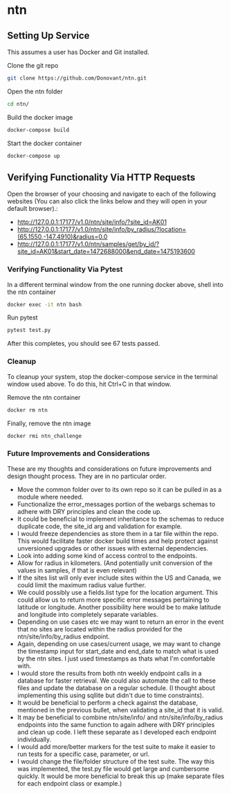 # ntn

## Setting Up Service
This assumes a user has Docker and Git installed.

Clone the git repo
```sh
git clone https://github.com/Donovant/ntn.git
```

Open the ntn folder
```sh
cd ntn/
```

Build the docker image
```sh
docker-compose build
```

Start the docker container
```sh
docker-compose up
```
   
## Verifying Functionality Via HTTP Requests

Open the browser of your choosing and navigate to each of the following websites (You can also click the links below and they will open in your default browser).:
  - http://127.0.0.1:17177/v1.0/ntn/site/info/?site_id=AK01  
  - http://127.0.0.1:17177/v1.0/ntn/site/info/by_radius/?location=(65.1550,-147.4910)&radius=0.0  
  - http://127.0.0.1:17177/v1.0/ntn/samples/get/by_id/?site_id=AK01&start_date=1472688000&end_date=1475193600  

### Verifying Functionality Via Pytest
In a different terminal window from the one running docker above, shell into the ntn container
```sh
docker exec -it ntn bash
```

Run pytest
```sh
pytest test.py
```
After this completes, you should see 67 tests passed.

### Cleanup
To cleanup your system, stop the docker-compose service in the terminal window used above. To do this, hit Ctrl+C in that window.

Remove the ntn container
```sh
docker rm ntn
```

Finally, remove the ntn image
```sh
docker rmi ntn_challenge
```

### Future Improvements and Considerations
These are my thoughts and considerations on future improvements and design thought process. They are in no particular order.
- Move the common folder over to its own repo so it can be pulled in as a module where needed.
- Functionalize the error_messages portion of the webargs schemas to adhere with DRY principles and clean the code up.
- It could be beneficial to implement inheritance to the schemas to reduce duplicate code, the site_id arg and validation for example.
- I would freeze dependencies as store them in a tar file within the repo. This would facilitate faster docker build times and help protect against unversioned upgrades or other issues with external dependencies.
- Look into adding some kind of access control to the endpoints.
- Allow for radius in kilometers. (And potentially unit conversion of the values in samples, if that is even relevant)
- If the sites list will only ever include sites within the US and Canada, we could limit the maximum radius value further.
- We could possibly use a fields.list type for the location argument. This could allow us to return more specific error messages pertaining to latitude or longitude. Another possibility here would be to make latitude and longitude into completely separate variables.
- Depending on use cases etc we may want to return an error in the event that no sites are located within the radius provided for the ntn/site/info/by_radius endpoint.
- Again, depending on use cases/current usage, we may want to change the timestamp input for start_date and end_date to match what is used by the ntn sites. I just used timestamps as thats what I'm comfortable with.
- I would store the results from both ntn weekly endpoint calls in a database for faster retrieval. We could also automate the call to these files and update the database on a regular schedule. (I thought about implementing this using sqllite but didn't due to time constraints).
- It would be beneficial to perform a check against the database, mentioned in the previous bullet, when validating a site_id that it is valid.
- It may be beneficial to combine ntn/site/info/ and ntn/site/info/by_radius endpoints into the same function to again adhere with DRY principles and clean up code. I left these separate as I developed each endpoint individually.
- I would add more/better markers for the test suite to make it easier to run tests for a specific case, parameter, or url.
- I would change the file/folder structure of the test suite. The way this was implemented, the test.py file would get large and cumbersome quickly. It would be more beneficial to break this up (make separate files for each endpoint class or example.)

